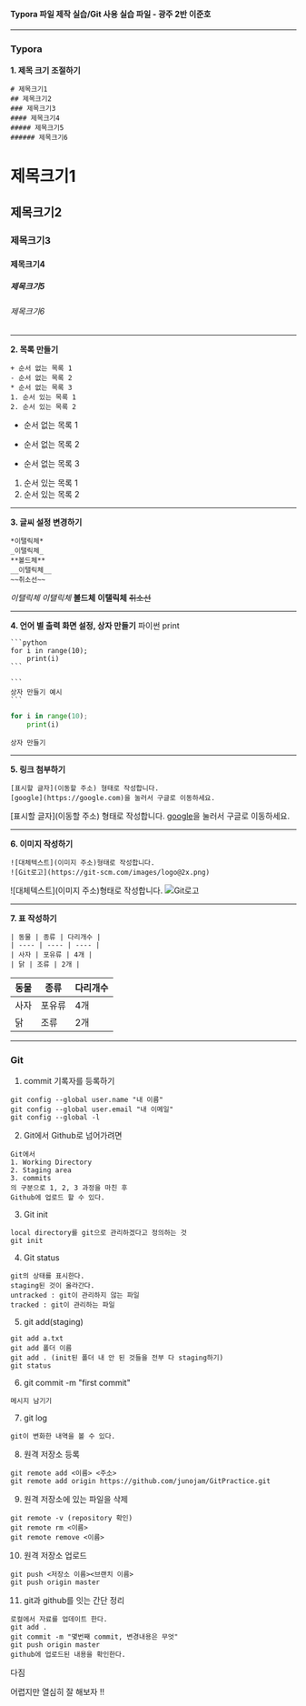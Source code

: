 #### Typora 파일 제작 실습/Git 사용 실습 파일 - 광주 2반 이준호
---------------------------------------------

### Typora

**1. 제목 크기 조절하기**

```
# 제목크기1
## 제목크기2
### 제목크기3
#### 제목크기4
##### 제목크기5
###### 제목크기6
```
# 제목크기1
## 제목크기2
### 제목크기3
#### 제목크기4
##### 제목크기5
###### 제목크기6
-------------------------------------------
**2. 목록 만들기**
```
+ 순서 없는 목록 1
- 순서 없는 목록 2
* 순서 없는 목록 3
1. 순서 있는 목록 1
2. 순서 있는 목록 2
```
+ 순서 없는 목록 1
-  순서 없는 목록 2
* 순서 없는 목록 3
1. 순서 있는 목록 1
2. 순서 있는 목록 2

---------------------------------
**3. 글씨 설정 변경하기**
```
*이탤릭체*
_이탤릭체_
**볼드체**
__이탤릭체__
~~취소선~~
```
*이탤릭체*
_이탤릭체_
**볼드체**
__이탤릭체__
~~취소선~~

---------------------------
**4. 언어 별 출력 화면 설정, 상자 만들기**
파이썬 print
````
```python
for i in range(10);
	print(i)
```
````

````
```
상자 만들기 예시
```
````

```python
for i in range(10);
	print(i)
```

```
상자 만들기
```

------------------------
**5. 링크 첨부하기**
```
[표시할 글자](이동할 주소) 형태로 작성합니다.
[google](https://google.com)을 눌러서 구글로 이동하세요.
```

[표시할 글자](이동할 주소) 형태로 작성합니다.
[google](https://google.com)을 눌러서 구글로 이동하세요.

--------------------------------
**6. 이미지 작성하기**
```
![대체텍스트](이미지 주소)형태로 작성합니다.
![Git로고](https://git-scm.com/images/logo@2x.png)
```
![대체텍스트](이미지 주소)형태로 작성합니다.
![Git로고](https://git-scm.com/images/logo@2x.png)

-----------------------
**7. 표 작성하기**
```
| 동물 | 종류 | 다리개수 |
| ---- | ---- | ---- |
| 사자 | 포유류 | 4개 |
| 닭 | 조류 | 2개 |
```
| 동물 | 종류   | 다리개수 |
| ---- | ------ | -------- |
| 사자 | 포유류 | 4개      |
| 닭   | 조류   | 2개      |

------------------------------------

### Git

1. commit 기록자를 등록하기
```
git config --global user.name "내 이름"
git config --global user.email "내 이메일"
git config --global -l
```

2. Git에서 Github로 넘어가려면

```
Git에서
1. Working Directory
2. Staging area
3. commits
의 구분으로 1, 2, 3 과정을 마친 후 
Github에 업로드 할 수 있다.
```

3. Git init

```
local directory를 git으로 관리하겠다고 정의하는 것
git init
```

4. Git status

```
git의 상태를 표시한다.
staging된 것이 올라간다.
untracked : git이 관리하지 않는 파일
tracked : git이 관리하는 파일
```

5. git add(staging)
```
git add a.txt
git add 폴더 이름
git add . (init된 폴더 내 안 된 것들을 전부 다 staging하기)
git status
```

6. git commit -m "first commit"
```
메시지 남기기
```

7. git log
```
git이 변화한 내역을 볼 수 있다.
```

8. 원격 저장소 등록
```
git remote add <이름> <주소>
git remote add origin https://github.com/junojam/GitPractice.git
```

9. 원격 저장소에 있는 파일을 삭제
```
git remote -v (repository 확인)
git remote rm <이름>
git remote remove <이름>
```

10. 원격 저장소 업로드
```
git push <저장소 이름><브랜치 이름>
git push origin master
```

11. git과 github를 잇는 간단 정리
```
로컬에서 자료를 업데이트 한다.
git add .
git commit -m "몇번째 commit, 변경내용은 무엇"
git push origin master
github에 업로드된 내용을 확인한다.
```



다짐

어렵지만 열심히 잘 해보자 !!